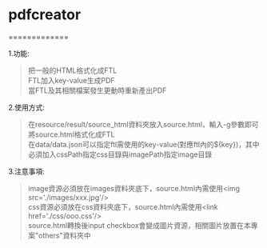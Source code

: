 # pdfcreator
=============

1.功能: 
   >把一般的HTML格式化成FTL    
   >FTL加入key-value生成PDF    
   >當FTL及其相關檔案發生更動時重新產出PDF    

2.使用方式:   
   >在resource/result/source_html資料夾放入source.html，輸入-g參數即可將source.html格式化成FTL    
   >在data/data.json可以指定ftl需使用的key-value(對應ftl內的${key})，其中必須加入cssPath指定css目錄與imagePath指定image目錄
    
3.注意事項:    
   >image資源必須放在images資料夾底下，source.html內需使用&lt;img src='./images/xxx.jpg'/&gt;   
   >css資源必須放在css資料夾底下，source.html內需使用&lt;link href='./css/ooo.css'/&gt;   
   >source.html轉換後input checkbox會變成圖片資源，相關圖片放置在本專案"others"資料夾中    
   
